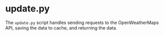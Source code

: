 # update.py

The `update.py` script handles sending requests to the OpenWeatherMaps API, saving the data to cache, and returning the data.
